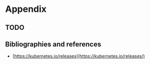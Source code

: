 # Appendix

## TODO

## Bibliographies and references
- [https://kubernetes.io/releases](https://kubernetes.io/releases/)
